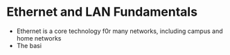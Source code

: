 # Ethernet and LAN Fundamentals
- Ethernet is a core technology f0r many networks, including campus and home networks
- The basi